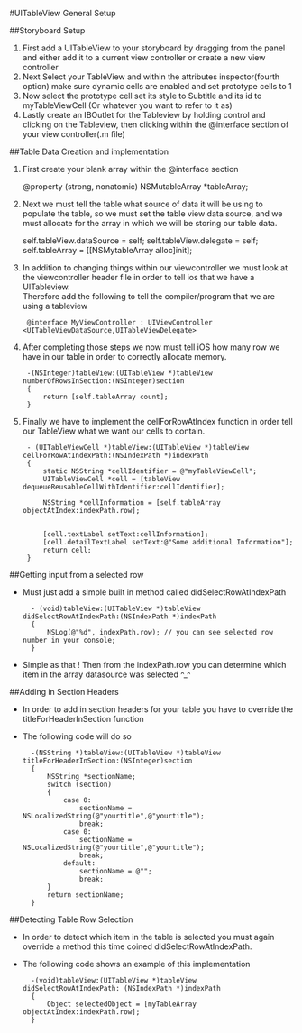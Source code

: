 #UITableView General Setup

##Storyboard Setup
1. First add a UITableView to your storyboard by dragging from the panel and either add it to a current view controller or create a new view controller
2. Next Select your TableView and within the attributes inspector(fourth option) make sure dynamic cells are enabled and set prototype cells to 1
3. Now select the prototype cell set its style to Subtitle and its id to myTableViewCell (Or whatever you want to refer to it as)
4. Lastly create an IBOutlet for the Tableview by holding control and clicking on the Tableview, then clicking within the @interface section of your view controller(.m file)

##Table Data Creation and implementation
1. First create your blank array within the @interface section


    @property (strong, nonatomic) NSMutableArray *tableArray;

2. Next we must tell the table what source of data it will be using to populate the table, so we must set the table view data source, and we must allocate for the array in which we will be storing our table data.


    self.tableView.dataSource = self;
    self.tableView.delegate = self;
    self.tableArray = [[NSMytableArray alloc]init];
    
3. In addition to changing things within our viewcontroller we must look at the viewcontroller header file in order to tell ios that we have a UITableview.</br>Therefore add the following to tell the compiler/program that we are using a tableview


        @interface MyViewController : UIViewController <UITableViewDataSource,UITableViewDelegate>

4. After completing those steps we now must tell iOS how many row we have in our table in order to correctly allocate memory.


        -(NSInteger)tableView:(UITableView *)tableView numberOfRowsInSection:(NSInteger)section 
        {
            return [self.tableArray count];
        }

5. Finally we have to implement the cellForRowAtIndex function in order tell our TableView what we want our cells to contain.


        - (UITableViewCell *)tableView:(UITableView *)tableView cellForRowAtIndexPath:(NSIndexPath *)indexPath
        {
            static NSString *cellIdentifier = @"myTableViewCell";
            UITableViewCell *cell = [tableView dequeueReusableCellWithIdentifier:cellIdentifier];
            
            NSString *cellInformation = [self.tableArray objectAtIndex:indexPath.row];
            
            
            [cell.textLabel setText:cellInformation];
            [cell.detailTextLabel setText:@"Some additional Information"];
            return cell;
        }


##Getting input from a selected row

- Must just add a simple built in method called didSelectRowAtIndexPath


        - (void)tableView:(UITableView *)tableView didSelectRowAtIndexPath:(NSIndexPath *)indexPath
        {
            NSLog(@"%d", indexPath.row); // you can see selected row number in your console;
        }
        
- Simple as that ! Then from the indexPath.row you can determine which item in the array datasource was selected ^_^


##Adding in Section Headers
- In order to add in section headers for your table you have to override the titleForHeaderInSection function
- The following code will do so


        -(NSString *)tableView:(UITableView *)tableView titleForHeaderInSection:(NSInteger)section
        {
            NSString *sectionName;
            switch (section)
            {
                case 0:
                    sectionName = NSLocalizedString(@"yourtitle",@"yourtitle");
                    break;
                case 0:
                    sectionName = NSLocalizedString(@"yourtitle",@"yourtitle");
                    break;
                default:
                    sectionName = @"";
                    break;
            }
            return sectionName;
        }

##Detecting Table Row Selection
- In order to detect which item in the table is selected you must again override a method this time coined didSelectRowAtIndexPath.
- The following code shows an example of this implementation 


        -(void)tableView:(UITableView *)tableView didSelectRowAtIndexPath: (NSIndexPath *)indexPath 
        {
            Object selectedObject = [myTableArray objectAtIndex:indexPath.row];
        }
        
